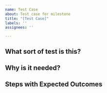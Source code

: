 ```yaml
---
name: Test Case
about: Test case for milestone
title: "[Test Case]"
labels: ''
assignees: ''

---
```


## What sort of test is this?
 
## Why is it needed?

## Steps with Expected Outcomes
